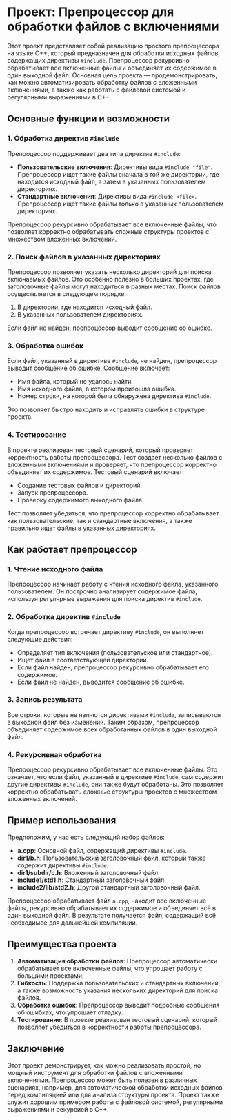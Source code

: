 # Проект: Препроцессор для обработки файлов с включениями

Этот проект представляет собой реализацию простого препроцессора на языке C++, который предназначен для обработки исходных файлов, содержащих директивы `#include`. Препроцессор рекурсивно обрабатывает все включенные файлы и объединяет их содержимое в один выходной файл. Основная цель проекта — продемонстрировать, как можно автоматизировать обработку файлов с вложенными включениями, а также как работать с файловой системой и регулярными выражениями в C++.

## Основные функции и возможности

### 1. Обработка директив `#include`
Препроцессор поддерживает два типа директив `#include`:
- **Пользовательские включения**: Директивы вида `#include "file"`. Препроцессор ищет такие файлы сначала в той же директории, где находится исходный файл, а затем в указанных пользователем директориях.
- **Стандартные включения**: Директивы вида `#include <file>`. Препроцессор ищет такие файлы только в указанных пользователем директориях.

Препроцессор рекурсивно обрабатывает все включенные файлы, что позволяет корректно обрабатывать сложные структуры проектов с множеством вложенных включений.

### 2. Поиск файлов в указанных директориях
Препроцессор позволяет указать несколько директорий для поиска включаемых файлов. Это особенно полезно в больших проектах, где заголовочные файлы могут находиться в разных местах. Поиск файлов осуществляется в следующем порядке:
1. В директории, где находится исходный файл.
2. В указанных пользователем директориях.

Если файл не найден, препроцессор выводит сообщение об ошибке.

### 3. Обработка ошибок
Если файл, указанный в директиве `#include`, не найден, препроцессор выводит сообщение об ошибке. Сообщение включает:
- Имя файла, который не удалось найти.
- Имя исходного файла, в котором произошла ошибка.
- Номер строки, на которой была обнаружена директива `#include`.

Это позволяет быстро находить и исправлять ошибки в структуре проекта.

### 4. Тестирование
В проекте реализован тестовый сценарий, который проверяет корректность работы препроцессора. Тест создает несколько файлов с вложенными включениями и проверяет, что препроцессор корректно объединяет их содержимое. Тестовый сценарий включает:
- Создание тестовых файлов и директорий.
- Запуск препроцессора.
- Проверку содержимого выходного файла.

Тест позволяет убедиться, что препроцессор корректно обрабатывает как пользовательские, так и стандартные включения, а также правильно ищет файлы в указанных директориях.

## Как работает препроцессор

### 1. Чтение исходного файла
Препроцессор начинает работу с чтения исходного файла, указанного пользователем. Он построчно анализирует содержимое файла, используя регулярные выражения для поиска директив `#include`.

### 2. Обработка директив `#include`
Когда препроцессор встречает директиву `#include`, он выполняет следующие действия:
- Определяет тип включения (пользовательское или стандартное).
- Ищет файл в соответствующей директории.
- Если файл найден, препроцессор рекурсивно обрабатывает его содержимое.
- Если файл не найден, выводится сообщение об ошибке.

### 3. Запись результата
Все строки, которые не являются директивами `#include`, записываются в выходной файл без изменений. Таким образом, препроцессор объединяет содержимое всех обработанных файлов в один выходной файл.

### 4. Рекурсивная обработка
Препроцессор рекурсивно обрабатывает все включенные файлы. Это означает, что если файл, указанный в директиве `#include`, сам содержит другие директивы `#include`, они также будут обработаны. Это позволяет корректно обрабатывать сложные структуры проектов с множеством вложенных включений.

## Пример использования

Предположим, у нас есть следующий набор файлов:

- **a.cpp**: Основной файл, содержащий директивы `#include`.
- **dir1/b.h**: Пользовательский заголовочный файл, который также содержит директивы `#include`.
- **dir1/subdir/c.h**: Вложенный заголовочный файл.
- **include1/std1.h**: Стандартный заголовочный файл.
- **include2/lib/std2.h**: Другой стандартный заголовочный файл.

Препроцессор обрабатывает файл `a.cpp`, находит все включенные файлы, рекурсивно обрабатывает их содержимое и объединяет всё в один выходной файл. В результате получается файл, содержащий всё необходимое для дальнейшей компиляции.

## Преимущества проекта

1. **Автоматизация обработки файлов**: Препроцессор автоматически обрабатывает все включенные файлы, что упрощает работу с большими проектами.
2. **Гибкость**: Поддержка пользовательских и стандартных включений, а также возможность указания нескольких директорий для поиска файлов.
3. **Обработка ошибок**: Препроцессор выводит подробные сообщения об ошибках, что упрощает отладку.
4. **Тестирование**: В проекте реализован тестовый сценарий, который позволяет убедиться в корректности работы препроцессора.

## Заключение

Этот проект демонстрирует, как можно реализовать простой, но мощный инструмент для обработки файлов с вложенными включениями. Препроцессор может быть полезен в различных сценариях, например, для автоматической обработки исходных файлов перед компиляцией или для анализа структуры проекта. Проект также служит хорошим примером работы с файловой системой, регулярными выражениями и рекурсией в C++.
